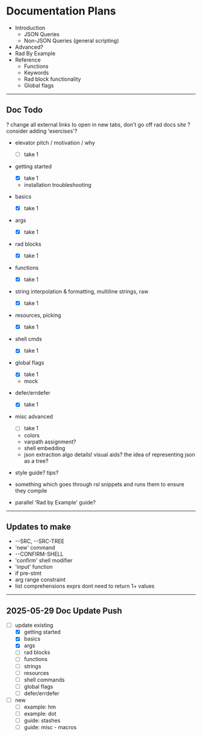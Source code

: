 # Documentation Plans

- Introduction
  - JSON Queries
  - Non-JSON Queries (general scripting)
- Advanced?
- Rad By Example
- Reference
  - Functions
  - Keywords
  - Rad block functionality
  - Global flags

---

## Doc Todo

? change all external links to open in new tabs, don't go off rad docs site
? consider adding 'exercises'?

- elevator pitch / motivation / why
  - [ ] take 1
- getting started
  - [x] take 1
  - installation troubleshooting
- basics
  - [x] take 1
- args
  - [x] take 1
- rad blocks
  - [x] take 1
- functions
  - [x] take 1
- string interpolation & formatting, multiline strings, raw
  - [x] take 1
- resources, picking
  - [x] take 1
- shell cmds
  - [x] take 1
- global flags
  - [x] take 1
  - mock
- defer/errdefer
  - [x] take 1
- misc advanced
  - [ ] take 1
  - colors
  - varpath assignment?
  - shell embedding
  - json extraction algo details! visual aids? the idea of representing json as a tree?

- style guide? tips?
- something which goes through rsl snippets and runs them to ensure they compile
- parallel 'Rad by Example' guide?

---

## Updates to make

- --SRC, --SRC-TREE
- 'new' command
- --CONFIRM-SHELL
- 'confirm' shell modifier
- 'input' function
- if pre-stmt
- arg range constraint
- list comprehensions exprs dont need to return 1+ values

---

## 2025-05-29 Doc Update Push

- [ ] update existing
  - [x] getting started
  - [x] basics
  - [x] args
  - [ ] rad blocks
  - [ ] functions
  - [ ] strings
  - [ ] resources
  - [ ] shell commands
  - [ ] global flags
  - [ ] defer/errdefer
- [ ] new
  - [ ] example: hm
  - [ ] example: dot
  - [ ] guide: stashes
  - [ ] guide: misc - macros
